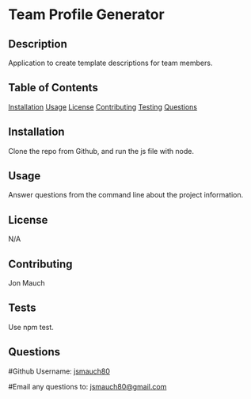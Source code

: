 # Team Profile Generator
  ## Description
  Application to create template descriptions for team members.
  ## Table of Contents
  [Installation](#installation)
  [Usage](#usage)
  [License](#license)
  [Contributing](#contributing)
  [Testing](#tests)
  [Questions](#questions)

  ## Installation
Clone the repo from Github, and run the js file with node.
  ## Usage
Answer questions from the command line about the project information.
  ## License
N/A
  ## Contributing
Jon Mauch
  ## Tests
Use npm test.
  ## Questions

  #Github Username: [jsmauch80](http://github.com/jsmauch80)

  #Email any questions to: jsmauch80@gmail.com

